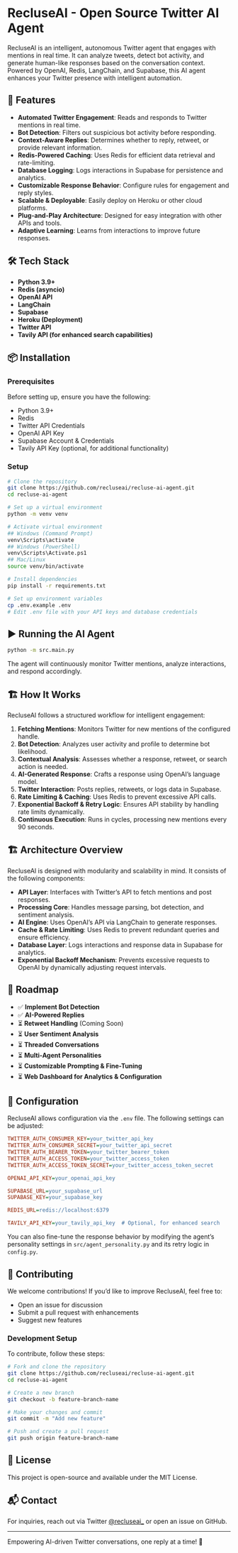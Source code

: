 # RecluseAI - Open Source Twitter AI Agent

RecluseAI is an intelligent, autonomous Twitter agent that engages with mentions in real time. It can analyze tweets, detect bot activity, and generate human-like responses based on the conversation context. Powered by OpenAI, Redis, LangChain, and Supabase, this AI agent enhances your Twitter presence with intelligent automation.

## 🚀 Features

- **Automated Twitter Engagement**: Reads and responds to Twitter mentions in real time.
- **Bot Detection**: Filters out suspicious bot activity before responding.
- **Context-Aware Replies**: Determines whether to reply, retweet, or provide relevant information.
- **Redis-Powered Caching**: Uses Redis for efficient data retrieval and rate-limiting.
- **Database Logging**: Logs interactions in Supabase for persistence and analytics.
- **Customizable Response Behavior**: Configure rules for engagement and reply styles.
- **Scalable & Deployable**: Easily deploy on Heroku or other cloud platforms.
- **Plug-and-Play Architecture**: Designed for easy integration with other APIs and tools.
- **Adaptive Learning**: Learns from interactions to improve future responses.

## 🛠 Tech Stack

- **Python 3.9+**
- **Redis (asyncio)**
- **OpenAI API**
- **LangChain**
- **Supabase**
- **Heroku (Deployment)**
- **Twitter API**
- **Tavily API (for enhanced search capabilities)**

## 📦 Installation

### Prerequisites

Before setting up, ensure you have the following:

- Python 3.9+
- Redis
- Twitter API Credentials
- OpenAI API Key
- Supabase Account & Credentials
- Tavily API Key (optional, for additional functionality)

### Setup

```bash
# Clone the repository
git clone https://github.com/recluseai/recluse-ai-agent.git
cd recluse-ai-agent

# Set up a virtual environment
python -m venv venv

# Activate virtual environment
## Windows (Command Prompt)
venv\Scripts\activate
## Windows (PowerShell)
venv\Scripts\Activate.ps1
## Mac/Linux
source venv/bin/activate

# Install dependencies
pip install -r requirements.txt

# Set up environment variables
cp .env.example .env
# Edit .env file with your API keys and database credentials
```

## ▶️ Running the AI Agent

```bash
python -m src.main.py
```

The agent will continuously monitor Twitter mentions, analyze interactions, and respond accordingly.

## 🏗 How It Works

RecluseAI follows a structured workflow for intelligent engagement:

1. **Fetching Mentions**: Monitors Twitter for new mentions of the configured handle.
2. **Bot Detection**: Analyzes user activity and profile to determine bot likelihood.
3. **Contextual Analysis**: Assesses whether a response, retweet, or search action is needed.
4. **AI-Generated Response**: Crafts a response using OpenAI’s language model.
5. **Twitter Interaction**: Posts replies, retweets, or logs data in Supabase.
6. **Rate Limiting & Caching**: Uses Redis to prevent excessive API calls.
7. **Exponential Backoff & Retry Logic**: Ensures API stability by handling rate limits dynamically.
8. **Continuous Execution**: Runs in cycles, processing new mentions every 90 seconds.

## 🏗 Architecture Overview

RecluseAI is designed with modularity and scalability in mind. It consists of the following components:

- **API Layer**: Interfaces with Twitter’s API to fetch mentions and post responses.
- **Processing Core**: Handles message parsing, bot detection, and sentiment analysis.
- **AI Engine**: Uses OpenAI’s API via LangChain to generate responses.
- **Cache & Rate Limiting**: Uses Redis to prevent redundant queries and ensure efficiency.
- **Database Layer**: Logs interactions and response data in Supabase for analytics.
- **Exponential Backoff Mechanism**: Prevents excessive requests to OpenAI by dynamically adjusting request intervals.

## 📍 Roadmap

- ✅ **Implement Bot Detection**
- ✅ **AI-Powered Replies**
- ⏳ **Retweet Handling** (Coming Soon)
- ⏳ **User Sentiment Analysis**
- ⏳ **Threaded Conversations**
- ⏳ **Multi-Agent Personalities**
- ⏳ **Customizable Prompting & Fine-Tuning**
- ⏳ **Web Dashboard for Analytics & Configuration**

## 🔧 Configuration

RecluseAI allows configuration via the `.env` file. The following settings can be adjusted:

```ini
TWITTER_AUTH_CONSUMER_KEY=your_twitter_api_key
TWITTER_AUTH_CONSUMER_SECRET=your_twitter_api_secret
TWITTER_AUTH_BEARER_TOKEN=your_twitter_bearer_token
TWITTER_AUTH_ACCESS_TOKEN=your_twitter_access_token
TWITTER_AUTH_ACCESS_TOKEN_SECRET=your_twitter_access_token_secret

OPENAI_API_KEY=your_openai_api_key

SUPABASE_URL=your_supabase_url
SUPABASE_KEY=your_supabase_key

REDIS_URL=redis://localhost:6379

TAVILY_API_KEY=your_tavily_api_key  # Optional, for enhanced search
```

You can also fine-tune the response behavior by modifying the agent’s personality settings in `src/agent_personality.py` and its retry logic in `config.py`.

## 🤝 Contributing

We welcome contributions! If you’d like to improve RecluseAI, feel free to:

- Open an issue for discussion
- Submit a pull request with enhancements
- Suggest new features

### Development Setup

To contribute, follow these steps:

```bash
# Fork and clone the repository
git clone https://github.com/recluseai/recluse-ai-agent.git
cd recluse-ai-agent

# Create a new branch
git checkout -b feature-branch-name

# Make your changes and commit
git commit -m "Add new feature"

# Push and create a pull request
git push origin feature-branch-name
```

## 📜 License

This project is open-source and available under the MIT License.

## 📬 Contact

For inquiries, reach out via Twitter [@recluseai\_](https://x.com/recluseai_) or open an issue on GitHub.

---

Empowering AI-driven Twitter conversations, one reply at a time! 🚀

